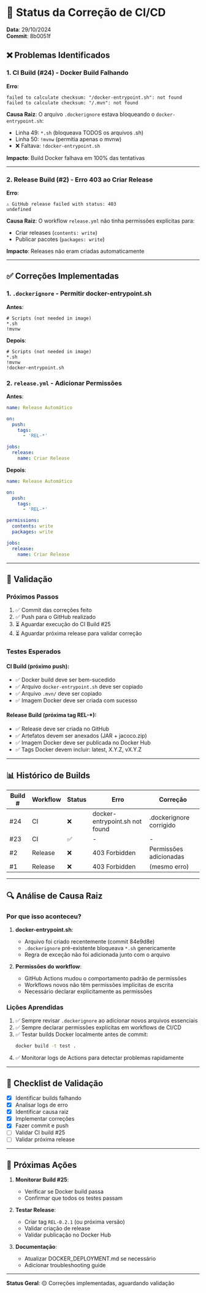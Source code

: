 # 🔧 Status da Correção de CI/CD

**Data**: 29/10/2024  
**Commit**: 8b0051f

## ❌ Problemas Identificados

### 1. CI Build (#24) - Docker Build Falhando
**Erro**: 
```
failed to calculate checksum: "/docker-entrypoint.sh": not found
failed to calculate checksum: "/.mvn": not found
```

**Causa Raiz**: O arquivo `.dockerignore` estava bloqueando o `docker-entrypoint.sh`:
- Linha 49: `*.sh` (bloqueava TODOS os arquivos .sh)
- Linha 50: `!mvnw` (permitia apenas o mvnw)
- ❌ Faltava: `!docker-entrypoint.sh`

**Impacto**: Build Docker falhava em 100% das tentativas

---

### 2. Release Build (#2) - Erro 403 ao Criar Release
**Erro**:
```
⚠️ GitHub release failed with status: 403
undefined
```

**Causa Raiz**: O workflow `release.yml` não tinha permissões explícitas para:
- Criar releases (`contents: write`)
- Publicar pacotes (`packages: write`)

**Impacto**: Releases não eram criadas automaticamente

---

## ✅ Correções Implementadas

### 1. `.dockerignore` - Permitir docker-entrypoint.sh

**Antes**:
```dockerignore
# Scripts (not needed in image)
*.sh
!mvnw
```

**Depois**:
```dockerignore
# Scripts (not needed in image)
*.sh
!mvnw
!docker-entrypoint.sh
```

### 2. `release.yml` - Adicionar Permissões

**Antes**:
```yaml
name: Release Automático

on:
  push:
    tags:
      - 'REL-*'

jobs:
  release:
    name: Criar Release
```

**Depois**:
```yaml
name: Release Automático

on:
  push:
    tags:
      - 'REL-*'

permissions:
  contents: write
  packages: write

jobs:
  release:
    name: Criar Release
```

---

## 🧪 Validação

### Próximos Passos
1. ✅ Commit das correções feito
2. ✅ Push para o GitHub realizado
3. ⏳ Aguardar execução do CI Build #25
4. ⏳ Aguardar próxima release para validar correção

### Testes Esperados

#### CI Build (próximo push):
- ✅ Docker build deve ser bem-sucedido
- ✅ Arquivo `docker-entrypoint.sh` deve ser copiado
- ✅ Arquivo `.mvn/` deve ser copiado
- ✅ Imagem Docker deve ser criada com sucesso

#### Release Build (próxima tag REL-*):
- ✅ Release deve ser criada no GitHub
- ✅ Artefatos devem ser anexados (JAR + jacoco.zip)
- ✅ Imagem Docker deve ser publicada no Docker Hub
- ✅ Tags Docker devem incluir: latest, X.Y.Z, vX.Y.Z

---

## 📊 Histórico de Builds

| Build # | Workflow | Status | Erro | Correção |
|---------|----------|--------|------|----------|
| #24 | CI | ❌ | docker-entrypoint.sh not found | .dockerignore corrigido |
| #23 | CI | ✅ | - | - |
| #2 | Release | ❌ | 403 Forbidden | Permissões adicionadas |
| #1 | Release | ❌ | 403 Forbidden | (mesmo erro) |

---

## 🔍 Análise de Causa Raiz

### Por que isso aconteceu?

1. **docker-entrypoint.sh**:
   - Arquivo foi criado recentemente (commit 84e9d8e)
   - `.dockerignore` pré-existente bloqueava `*.sh` genericamente
   - Regra de exceção não foi adicionada junto com o arquivo

2. **Permissões do workflow**:
   - GitHub Actions mudou o comportamento padrão de permissões
   - Workflows novos não têm permissões implícitas de escrita
   - Necessário declarar explicitamente as permissões

### Lições Aprendidas

1. ✅ Sempre revisar `.dockerignore` ao adicionar novos arquivos essenciais
2. ✅ Sempre declarar permissões explícitas em workflows de CI/CD
3. ✅ Testar builds Docker localmente antes de commit:
   ```bash
   docker build -t test .
   ```
4. ✅ Monitorar logs de Actions para detectar problemas rapidamente

---

## 📝 Checklist de Validação

- [x] Identificar builds falhando
- [x] Analisar logs de erro
- [x] Identificar causa raiz
- [x] Implementar correções
- [x] Fazer commit e push
- [ ] Validar CI build #25
- [ ] Validar próxima release

---

## 🎯 Próximas Ações

1. **Monitorar Build #25**:
   - Verificar se Docker build passa
   - Confirmar que todos os testes passam

2. **Testar Release**:
   - Criar tag `REL-0.2.1` (ou próxima versão)
   - Validar criação de release
   - Validar publicação no Docker Hub

3. **Documentação**:
   - Atualizar DOCKER_DEPLOYMENT.md se necessário
   - Adicionar troubleshooting guide

---

**Status Geral**: 🟡 Correções implementadas, aguardando validação
